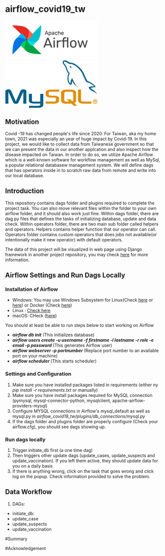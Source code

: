 # airflow_covid19_tw
<img src="images/airflow.png" width="300"/><img src="images/mysql.png" width="300"/>

## Motivation
Covid -19 has changed people's life since 2020. For Taiwan, aka my home town, 2021 was especially an year of huge impact by Covid-19. In this project, we would like to collect data from Taiwanese government so that we can present the data in our another applcation and also inspect how the disease impacted on Taiwan. In order to do so, we utilize Apache Airflow which is a well-known software for workflow management as well as MySql, a popular relational databasew management system. We will define dags that has operators inside in to scratch raw data from remote and write into our local database.

## Introduction
This repository contains dags folder and plugins required to complete the project task. You can also move relevant files within the folder to your own airflow folder, and it should also work just fine. Within dags folder, there are dag py files that defines the tasks of initializing database, update and data check. Within operators folder, there are two main sub folder called helpers and operators. Helpers contains helper function that our operator can call. Operators folder contains custom operators that does jobs not available(or intentionally make it new operator) with default operators.

The data of this project will be visualized in web page using Django framework in another project repository, you may check <a href='https://github.com/BurgerWu/Covid19_Django_Webapp'>here</a> for more information.

## Airflow Settings and Run Dags Locally
### Installation of Airflow
- Windows: You may use Windows Subsystem for Linux(Check <a href='https://burgercewu.medium.com/%E5%9C%A8windows-10%E9%9B%BB%E8%85%A6%E4%B8%8A%E4%BD%BF%E7%94%A8windows-subsystem-for-linux%E5%AE%89%E8%A3%9Dapache-airflow-553dc7eca7de'>here</a> or <a href='https://towardsdatascience.com/run-apache-airflow-on-windows-10-without-docker-3c5754bb98b4'>here</a>)  or Docker (Check <a href='https://airflow.apache.org/docs/apache-airflow/stable/start/docker.html'>here</a>)
- Linux : <a href='https://airflow.apache.org/docs/apache-airflow/stable/start/local.html'>Check here</a>
- macOS: CHeck (<a href='https://insaid.medium.com/setting-up-apache-airflow-in-macos-2b5e86eeaf1'>here</a>)

You should at least be able to run steps below to start working on Airflow
- ***airflow db init*** (This initializes database)
- ***airflow users create -u username -f firstname -l lastname -r role -e email -p password*** (This generates Airflow user)
- ***airflow webserver -p portnumber*** (Replace port number to an available port on your machine)
- ***airflow scheduler*** (This starts scheduler)

### Settings and Configuration
1. Make sure you have installed packages listed in requirements (either ny *pip install -r requirements.txt* or manually)
2. Make sure you have install packages required for MySQL connection (pymysql, mysql-connector-python, mysqlclient, apache-airflow-providers-mysql)
3. Configure MYSQL connections in Airflow's mysql_default as well as mysql.py in *airflow_covid19_tw/plugins/db_connections/mysql.py*
4. If the dags folder and plugins folder are properly configure (Check your airflow.cfg), you should see dags showing up.

### Run dags locally
1. Trigger initiate_db first (a one time dag)
2. Then triggers other update dags (update_cases, update_suspects and update_vaccination). If you left them active, they should update data for you on a daily basis
3. If there is anything wrong, click on the task that goes wrong and click log on the popup. Check information provided to solve the problem.

## Data Workflow
1. DAGs:
- initiate_db: 
- update_case
- update_suspects
- update_vaccination

#Summary

#Acknowledgement
